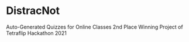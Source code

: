 # DistracNot
Auto-Generated Quizzes for Online Classes
2nd Place Winning Project of Tetraflip Hackathon 2021
